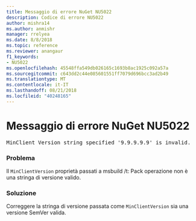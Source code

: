 ```yaml
---
title: Messaggio di errore NuGet NU5022
description: Codice di errore NU5022
author: mishra14
ms.author: anmishr
manager: rrelyea
ms.date: 8/8/2018
ms.topic: reference
ms.reviewer: anangaur
f1_keywords:
- NU5022
ms.openlocfilehash: 45548ffa549db026165c1693b8ac1925c092a57a
ms.sourcegitcommit: c643dd2c44e085601551ff7079d696bcc3ad2b49
ms.translationtype: MT
ms.contentlocale: it-IT
ms.lasthandoff: 08/21/2018
ms.locfileid: "40248165"
---
```

# <a name="nuget-error-nu5022"></a>Messaggio di errore NuGet NU5022
<pre>MinClient Version string specified '9.9.9.9.9' is invalid.</pre>

### <a name="issue"></a>Problema

Il `MinClientVersion` proprietà passati a msbuild /t: Pack operazione non è una stringa di versione valido.


### <a name="solution"></a>Soluzione

Correggere la stringa di versione passata come `MinClientVersion` sia una versione SemVer valida.

